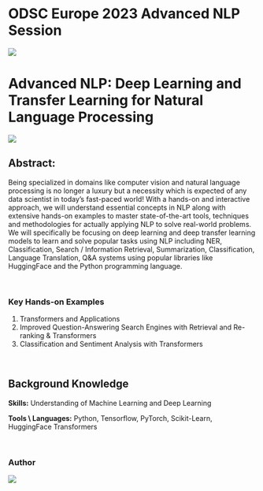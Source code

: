# ODSC Europe 2023 Advanced NLP Session
![](https://i.imgur.com/WT6nXD1.png)

# Advanced NLP: Deep Learning and Transfer Learning for Natural Language Processing
![](https://i.imgur.com/2TQEhSS.png)


## Abstract: 

Being specialized in domains like computer vision and natural language processing is no longer a luxury but a necessity which is expected of any data scientist in today’s fast-paced world! With a hands-on and interactive approach, we will understand essential concepts in NLP along with extensive hands-on examples to master state-of-the-art tools, techniques and methodologies for actually applying NLP to solve real-world problems. We will specifically be focusing on deep learning and deep transfer learning models to learn and solve popular tasks using NLP including NER, Classification, Search / Information Retrieval, Summarization, Classification, Language Translation, Q&A systems using popular libraries like HuggingFace and the Python programming language.

<br/>


### Key Hands-on Examples

1. Transformers and Applications
2. Improved Question-Answering Search Engines with Retrieval and Re-ranking & Transformers
3. Classification and Sentiment Analysis with Transformers

<br/>

## Background Knowledge
__Skills:__ Understanding of Machine Learning and Deep Learning

__Tools \ Languages:__ Python, Tensorflow, PyTorch, Scikit-Learn, HuggingFace Transformers

<br/>

### Author

![](https://i.imgur.com/ceIJvQJ.png)
